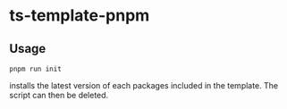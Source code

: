 # ts-template-pnpm

## Usage

`pnpm run init`

installs the latest version of each packages included in the template. The script can then be deleted.

